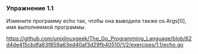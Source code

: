 ### Упражнение 1.1

Измените программу echo так, чтобы она выводила также os.Args[0], 
имя выполняемой программы.


https://github.com/unixlinuxgeek/The_Go_Programming_Language/blob/62d4de415cbdfa63f859a63ed40af3d29fb40510/1/2/exercises/1.1/echo.go
